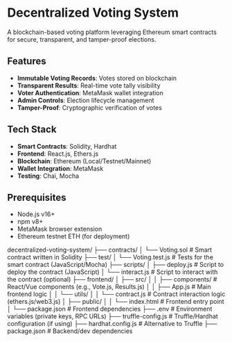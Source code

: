 # Decentralized Voting System

A blockchain-based voting platform leveraging Ethereum smart contracts for secure, transparent, and tamper-proof elections.


## Features
- **Immutable Voting Records**: Votes stored on blockchain
- **Transparent Results**: Real-time vote tally visibility
- **Voter Authentication**: MetaMask wallet integration
- **Admin Controls**: Election lifecycle management
- **Tamper-Proof**: Cryptographic verification of votes

## Tech Stack
- **Smart Contracts**: Solidity, Hardhat
- **Frontend**: React.js, Ethers.js
- **Blockchain**: Ethereum (Local/Testnet/Mainnet)
- **Wallet Integration**: MetaMask
- **Testing**: Chai, Mocha

## Prerequisites
- Node.js v16+
- npm v8+
- MetaMask browser extension
- Ethereum testnet ETH (for deployment)


decentralized-voting-system/
├── contracts/
│   └── Voting.sol            # Smart contract written in Solidity
├── test/
│   └── Voting.test.js        # Tests for the smart contract (JavaScript/Mocha)
├── scripts/
│   ├── deploy.js             # Script to deploy the contract (JavaScript)
│   └── interact.js           # Script to interact with the contract (optional)
├── frontend/
│   ├── src/
│   │   ├── components/       # React/Vue components (e.g., Vote.js, Results.js)
│   │   ├── App.js            # Main frontend logic
│   │   └── utils/
│   │       └── contract.js   # Contract interaction logic (ethers.js/web3.js)
│   ├── public/
│   │   └── index.html        # Frontend entry point
│   └── package.json          # Frontend dependencies
├── .env                      # Environment variables (private keys, RPC URLs)
├── truffle-config.js         # Truffle/Hardhat configuration (if using)
├── hardhat.config.js         # Alternative to Truffle
├── package.json              # Backend/dev dependencies


